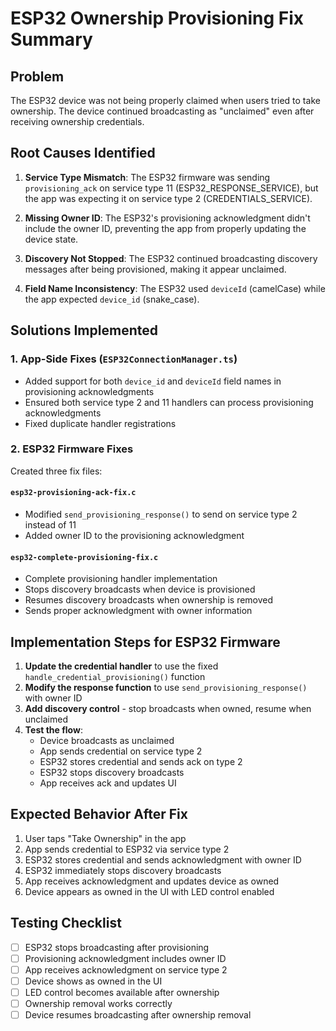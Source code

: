 # ESP32 Ownership Provisioning Fix Summary

## Problem
The ESP32 device was not being properly claimed when users tried to take ownership. The device continued broadcasting as "unclaimed" even after receiving ownership credentials.

## Root Causes Identified

1. **Service Type Mismatch**: The ESP32 firmware was sending `provisioning_ack` on service type 11 (ESP32_RESPONSE_SERVICE), but the app was expecting it on service type 2 (CREDENTIALS_SERVICE).

2. **Missing Owner ID**: The ESP32's provisioning acknowledgment didn't include the owner ID, preventing the app from properly updating the device state.

3. **Discovery Not Stopped**: The ESP32 continued broadcasting discovery messages after being provisioned, making it appear unclaimed.

4. **Field Name Inconsistency**: The ESP32 used `deviceId` (camelCase) while the app expected `device_id` (snake_case).

## Solutions Implemented

### 1. App-Side Fixes (`ESP32ConnectionManager.ts`)
- Added support for both `device_id` and `deviceId` field names in provisioning acknowledgments
- Ensured both service type 2 and 11 handlers can process provisioning acknowledgments
- Fixed duplicate handler registrations

### 2. ESP32 Firmware Fixes

Created three fix files:

#### `esp32-provisioning-ack-fix.c`
- Modified `send_provisioning_response()` to send on service type 2 instead of 11
- Added owner ID to the provisioning acknowledgment

#### `esp32-complete-provisioning-fix.c`
- Complete provisioning handler implementation
- Stops discovery broadcasts when device is provisioned
- Resumes discovery broadcasts when ownership is removed
- Sends proper acknowledgment with owner information

## Implementation Steps for ESP32 Firmware

1. **Update the credential handler** to use the fixed `handle_credential_provisioning()` function
2. **Modify the response function** to use `send_provisioning_response()` with owner ID
3. **Add discovery control** - stop broadcasts when owned, resume when unclaimed
4. **Test the flow**:
   - Device broadcasts as unclaimed
   - App sends credential on service type 2
   - ESP32 stores credential and sends ack on type 2
   - ESP32 stops discovery broadcasts
   - App receives ack and updates UI

## Expected Behavior After Fix

1. User taps "Take Ownership" in the app
2. App sends credential to ESP32 via service type 2
3. ESP32 stores credential and sends acknowledgment with owner ID
4. ESP32 immediately stops discovery broadcasts
5. App receives acknowledgment and updates device as owned
6. Device appears as owned in the UI with LED control enabled

## Testing Checklist

- [ ] ESP32 stops broadcasting after provisioning
- [ ] Provisioning acknowledgment includes owner ID
- [ ] App receives acknowledgment on service type 2
- [ ] Device shows as owned in the UI
- [ ] LED control becomes available after ownership
- [ ] Ownership removal works correctly
- [ ] Device resumes broadcasting after ownership removal